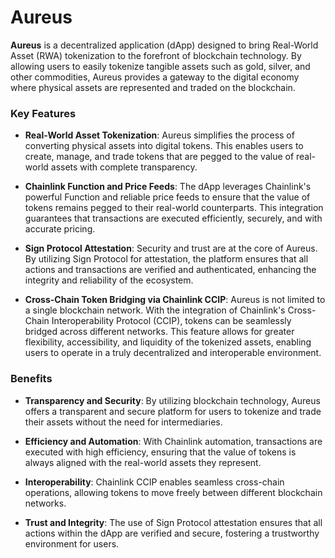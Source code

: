 # Aureus

**Aureus** is a decentralized application (dApp) designed to bring Real-World Asset (RWA) tokenization to the forefront of blockchain technology. By allowing users to easily tokenize tangible assets such as gold, silver, and other commodities, Aureus provides a gateway to the digital economy where physical assets are represented and traded on the blockchain.

### Key Features

- **Real-World Asset Tokenization**: Aureus simplifies the process of converting physical assets into digital tokens. This enables users to create, manage, and trade tokens that are pegged to the value of real-world assets with complete transparency.

- **Chainlink Function and Price Feeds**: The dApp leverages Chainlink's powerful Function and reliable price feeds to ensure that the value of tokens remains pegged to their real-world counterparts. This integration guarantees that transactions are executed efficiently, securely, and with accurate pricing.

- **Sign Protocol Attestation**: Security and trust are at the core of Aureus. By utilizing Sign Protocol for attestation, the platform ensures that all actions and transactions are verified and authenticated, enhancing the integrity and reliability of the ecosystem.

- **Cross-Chain Token Bridging via Chainlink CCIP**: Aureus is not limited to a single blockchain network. With the integration of Chainlink's Cross-Chain Interoperability Protocol (CCIP), tokens can be seamlessly bridged across different networks. This feature allows for greater flexibility, accessibility, and liquidity of the tokenized assets, enabling users to operate in a truly decentralized and interoperable environment.

### Benefits

- **Transparency and Security**: By utilizing blockchain technology, Aureus offers a transparent and secure platform for users to tokenize and trade their assets without the need for intermediaries.

- **Efficiency and Automation**: With Chainlink automation, transactions are executed with high efficiency, ensuring that the value of tokens is always aligned with the real-world assets they represent.

- **Interoperability**: Chainlink CCIP enables seamless cross-chain operations, allowing tokens to move freely between different blockchain networks.

- **Trust and Integrity**: The use of Sign Protocol attestation ensures that all actions within the dApp are verified and secure, fostering a trustworthy environment for users.
